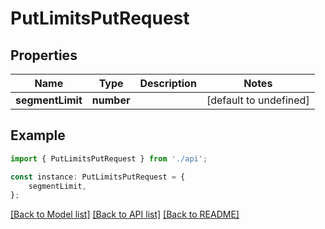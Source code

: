 # PutLimitsPutRequest


## Properties

Name | Type | Description | Notes
------------ | ------------- | ------------- | -------------
**segmentLimit** | **number** |  | [default to undefined]

## Example

```typescript
import { PutLimitsPutRequest } from './api';

const instance: PutLimitsPutRequest = {
    segmentLimit,
};
```

[[Back to Model list]](../README.md#documentation-for-models) [[Back to API list]](../README.md#documentation-for-api-endpoints) [[Back to README]](../README.md)
